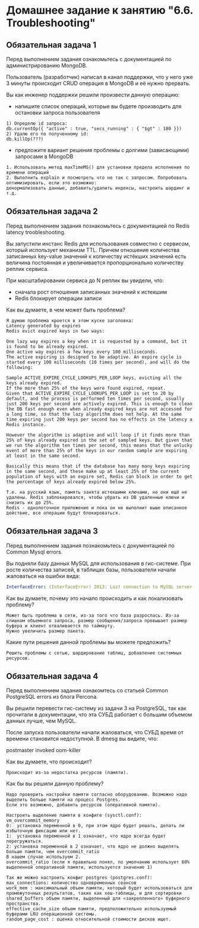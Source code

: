# Домашнее задание к занятию "6.6. Troubleshooting"


## Обязательная задача 1

Перед выполнением задания ознакомьтесь с документацией по администрированию MongoDB.

Пользователь (разработчик) написал в канал поддержки, что у него уже 3 минуты происходит CRUD операция в MongoDB и её нужно прервать.

Вы как инженер поддержки решили произвести данную операцию:

- напишите список операций, которые вы будете производить для остановки запроса пользователя
```
1) Определю id запроса:
db.currentOp({ "active" : true, "secs_running" : { "$gt" : 180 }})
2) Удалю его по полученному id:
db.killOp(???)
```
- предложите вариант решения проблемы с долгими (зависающими) запросами в MongoDB
```
1. Использовать метод maxTimeMS() для установки предела исполнения по времени операций 
2. Выполнить explain и посмотреть что не так с запросом. Попробовать оптимизировать, если это возможно: 
денормализовать данные, добавить/удалить индексы, настроить шардинг и т.д.
```


## Обязательная задача 2

Перед выполнением задания познакомьтесь с документацией по Redis latency troobleshooting.

Вы запустили инстанс Redis для использования совместно с сервисом, который использует механизм TTL. Причем отношение количества записанных key-value значений к количеству истёкших значений есть величина постоянная и увеличивается пропорционально количеству реплик сервиса.

При масштабировании сервиса до N реплик вы увидели, что:

- сначала рост отношения записанных значений к истекшим
- Redis блокирует операции записи

Как вы думаете, в чем может быть проблема?

```
Я думаю проблема кроется в этом куске заголовка:
Latency generated by expires
Redis evict expired keys in two ways:

One lazy way expires a key when it is requested by a command, but it is found to be already expired.
One active way expires a few keys every 100 milliseconds.
The active expiring is designed to be adaptive. An expire cycle is started every 100 milliseconds (10 times per second), and will do the following:

Sample ACTIVE_EXPIRE_CYCLE_LOOKUPS_PER_LOOP keys, evicting all the keys already expired.
If the more than 25% of the keys were found expired, repeat.
Given that ACTIVE_EXPIRE_CYCLE_LOOKUPS_PER_LOOP is set to 20 by default, and the process is performed ten times per second, usually just 200 keys per second are actively expired. This is enough to clean the DB fast enough even when already expired keys are not accessed for a long time, so that the lazy algorithm does not help. At the same time expiring just 200 keys per second has no effects in the latency a Redis instance.

However the algorithm is adaptive and will loop if it finds more than 25% of keys already expired in the set of sampled keys. But given that we run the algorithm ten times per second, this means that the unlucky event of more than 25% of the keys in our random sample are expiring at least in the same second.

Basically this means that if the database has many many keys expiring in the same second, and these make up at least 25% of the current population of keys with an expire set, Redis can block in order to get the percentage of keys already expired below 25%.

Т.е. на русский язык, память занята истекшими ключами, но они ещё не удалены. Redis заблокировался, чтобы убрать из DB удаленные ключи и снизить их до 25%. 
Redis - однопоточное приложение и пока он не выполнит выше описанное действие, все операции будут блокироваться. 
```

## Обязательная задача 3

Перед выполнением задания познакомьтесь с документацией по Common Mysql errors.

Вы подняли базу данных MySQL для использования в гис-системе. При росте количества записей, в таблицах базы, пользователи начали жаловаться на ошибки вида:

```yaml
InterfaceError: (InterfaceError) 2013: Lost connection to MySQL server during query u'SELECT..... '
```
Как вы думаете, почему это начало происходить и как локализовать проблему?
```
Может быть проблема в сети, из-за того что база разрослась. Из-за слишком объемного запроса, размер сообщения/запроса превышает размер буфера и клиент отваливается по таймауту.
Нужно увеличить размер пакета.
```

Какие пути решения данной проблемы вы можете предложить?
```
Решить проблемы с сетью, шардирование таблиц, добавление системных ресурсов.
```

## Обязательная задача 4

Перед выполнением задания ознакомтесь со статьей Common PostgreSQL errors из блога Percona.

Вы решили перевести гис-систему из задачи 3 на PostgreSQL, так как прочитали в документации, что эта СУБД работает с большим объемом данных лучше, чем MySQL.

После запуска пользователи начали жаловаться, что СУБД время от времени становится недоступной. В dmesg вы видите, что:

postmaster invoked oom-killer

Как вы думаете, что происходит?
```
Происходит из-за недостатка ресурсов (памяти).
```

Как бы вы решили данную проблему?

```
Надо проверить настройки памяти согласно оборудованию. Возможно надо выделить больше памяти на процесс Postgres.
Если это возможно, добавить ресурсов (оперативной памяти).

Настроить выделение памяти в конфиге (sysctl.conf):
vm_overcommit_memory
0:  установка переменной в 0, при этом ядро будет решать, делать ли избыточную фиксацию или нет. 
1:  установка переменной в 1 означает, что ядро всегда будет перегружаться. 
2: установка переменной в 2 означает, что ядро не должно выделять больше памяти, чем overcommit_ratio
В нашем случае используем 2.
overcommit_ratio (если я правильно понял, по умолчанию использует 60% выделенной оперативной памяти, используется значение 1)

Так же можно настроить конфиг postgres (postgres.conf):
max_connections: количество одновременных сеансов
work_mem : максимальный объем памяти, который будет использоваться для промежуточных результатов, таких как хеш-таблицы, и для сортировки
shared_buffers объем памяти, выделенный для «закрепленного» буферного пространства.
effective_cache_size объем памяти, предположительно используемый буферами LRU операционной системы.
random_page_cost : оценка относительной стоимости дисков ищет.
```